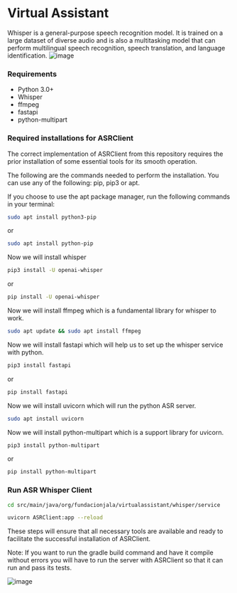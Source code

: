 # Virtual Assistant

Whisper is a general-purpose speech recognition model. It is trained on a large dataset of diverse audio and is also a multitasking model that can perform multilingual speech recognition, speech translation, and language identification.
![image](https://raw.githubusercontent.com/openai/whisper/main/approach.png)
### Requirements
- Python 3.0+
- Whisper
- ffmpeg
- fastapi
- python-multipart
### Required installations for ASRClient
The correct implementation of ASRClient from this repository requires the prior installation of some essential tools for its smooth operation.

The following are the commands needed to perform the installation. You can use any of the following: pip, pip3 or apt.

If you choose to use the apt package manager, run the following commands in your terminal:

```bash
sudo apt install python3-pip
```
or 
```bash
sudo apt install python-pip
```
Now we will install whisper

```bash
pip3 install -U openai-whisper
```
or
```bash
pip install -U openai-whisper
```
Now we will install ffmpeg which is a fundamental library for whisper to work. 

```bash
sudo apt update && sudo apt install ffmpeg
```
Now we will install fastapi which will help us to set up the whisper service with python.

```bash
pip3 install fastapi
```
or
```bash
pip install fastapi
```
Now we will install uvicorn which will run the python ASR server. 

```bash
sudo apt install uvicorn
```
Now we will install python-multipart which is a support library for uvicorn.
```bash
pip3 install python-multipart
```
or
```bash
pip install python-multipart
```
### Run ASR Whisper Client
```bash
cd src/main/java/org/fundacionjala/virtualassistant/whisper/service
```
```bash
uvicorn ASRClient:app --reload
```
These steps will ensure that all necessary tools are available and ready to facilitate the successful installation of ASRClient.

Note: If you want to run the gradle build command and have it compile without errors you will have to run the server with ASRClient so that it can run and pass its tests.

![image](https://raw.githubusercontent.com/openai/whisper/main/approach.png)